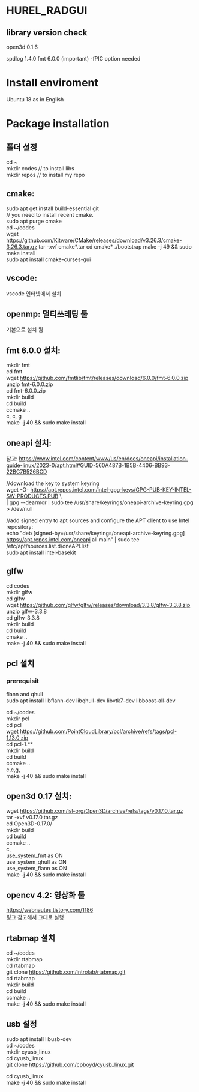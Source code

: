 # HUREL_RADGUI

## library version check

open3d 0.1.6

spdlog 1.4.0
fmt 6.0.0 (important) -fPIC option needed

# Install enviroment
Ubuntu 18 as in English

# Package installation    

## 폴더 설정      
cd ~    
mkdir codes // to install libs     
mkdir repos  // to install my repo      

## cmake:
sudo apt get install build-essential git     
// you need to install recent cmake.        
sudo apt purge cmake     
cd ~/codes      
wget https://github.com/Kitware/CMake/releases/download/v3.26.3/cmake-3.26.3.tar.gz
tar -xvf cmake*.tar 
cd cmake*
./bootstrap
make -j 49 && sudo make install   
sudo apt install cmake-curses-gui      

## vscode:      
vscode 인터넷에서 설치      

## openmp: 멀티쓰레딩 툴    
기본으로 설치 됨     

## fmt 6.0.0 설치:     
mkdir fmt   
cd fmt   
wget https://github.com/fmtlib/fmt/releases/download/6.0.0/fmt-6.0.0.zip   
unzip fmt-6.0.0.zip   
cd fmt-6.0.0.zip   
mkdir build    
cd build   
ccmake ..    
c, c, g                         
make -j 40 && sudo make install    


## oneapi 설치:   
참고: https://www.intel.com/content/www/us/en/docs/oneapi/installation-guide-linux/2023-0/apt.html#GUID-560A487B-1B5B-4406-BB93-22BC7B526BCD      

//download the key to system keyring     
wget -O- https://apt.repos.intel.com/intel-gpg-keys/GPG-PUB-KEY-INTEL-SW-PRODUCTS.PUB \  
| gpg --dearmor | sudo tee /usr/share/keyrings/oneapi-archive-keyring.gpg > /dev/null    
     
//add signed entry to apt sources and configure the APT client to use Intel repository:    
echo "deb [signed-by=/usr/share/keyrings/oneapi-archive-keyring.gpg] https://apt.repos.intel.com/oneapi all main" | sudo tee /etc/apt/sources.list.d/oneAPI.list        
sudo apt install intel-basekit    

## glfw        
cd codes       
mkdir glfw       
cd glfw        
wget https://github.com/glfw/glfw/releases/download/3.3.8/glfw-3.3.8.zip       
unzip glfw-3.3.8       
cd glfw-3.3.8       
mkdir build       
cd build       
cmake ..       
make -j 40 && sudo make install       

## pcl 설치       
### prerequisit       
flann and qhull       
sudo apt install libflann-dev libqhull-dev libvtk7-dev libboost-all-dev       

cd ~/codes       
mkdir pcl       
cd pcl       
wget https://github.com/PointCloudLibrary/pcl/archive/refs/tags/pcl-1.13.0.zip       
cd pcl-1.**       
mkdir build       
cd build       
ccmake ..              
c,c,g,        
make -j 40 && sudo make install       


## open3d 0.17 설치:    
wget https://github.com/isl-org/Open3D/archive/refs/tags/v0.17.0.tar.gz       
tar -xvf v0.17.0.tar.gz      
cd Open3D-0.17.0/     
mkdir build       
cd build        
ccmake ..         
c,       
use_system_fmt as ON     
use_system_qhull as ON   
use_system_flann as ON    
make -j 40 && sudo make install      

## opencv 4.2: 영상화 툴     
https://webnautes.tistory.com/1186     
링크 참고해서 그대로 실행       

## rtabmap 설치       
cd ~/codes       
mkdir rtabmap       
cd rtabmap       
git clone https://github.com/introlab/rtabmap.git       
cd rtabmap       
mkdir build       
cd build       
ccmake ..       
make -j 40 && sudo make install       


## usb 설정       
sudo apt install libusb-dev       
cd ~/codes       
mkdir cyusb_linux       
cd cyusb_linux       
git clone https://github.com/cpboyd/cyusb_linux.git       

cd cyusb_linux       
make -j 40 && sudo make install       
